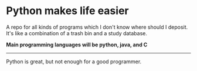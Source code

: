 # Python makes life easier

A repo for all kinds of programs which I don't know where should I deposit.
<br/>It's like a combination of a trash bin and a study database.

<b>Main programming languages will be python, java, and C </b>
<hr>Python is great, but not enough for a good programmer.
